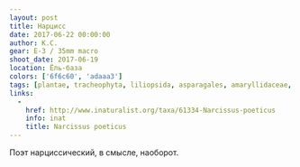```yaml
---
layout: post
title: Нарцисс
date: 2017-06-22 00:00:00
author: К.С.
gear: E-3 / 35mm macro
shoot_date: 2017-06-19
location: Ёль-база
colors: ['6f6c60', 'adaaa3']
tags: [plantae, tracheophyta, liliopsida, asparagales, amaryllidaceae, narcissus, narcissus poeticus]
links:
  -
    href: http://www.inaturalist.org/taxa/61334-Narcissus-poeticus
    info: inat
    title: Narcissus poeticus
---
```

Поэт нарциссический, в смысле, наоборот.
